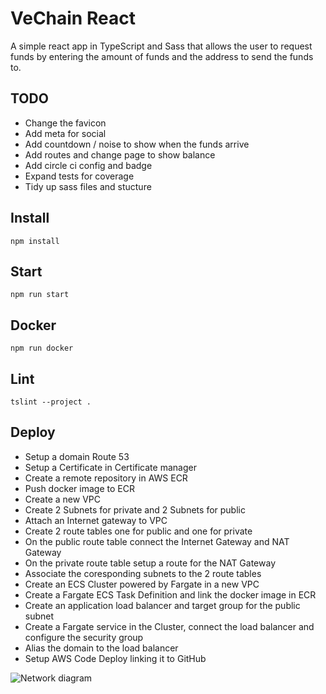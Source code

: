 # VeChain React
A simple react app in TypeScript and Sass that allows the user to request funds by entering the amount of funds and the address to send the funds to.

## TODO
* Change the favicon
* Add meta for social
* Add countdown / noise to show when the funds arrive
* Add routes and change page to show balance
* Add circle ci config and badge
* Expand tests for coverage
* Tidy up sass files and stucture

## Install

```ssh
npm install
```

## Start

```ssh
npm run start
```

## Docker

```ssh
npm run docker
```

## Lint

```ssh
tslint --project .
```


## Deploy

* Setup a domain Route 53
* Setup a Certificate in Certificate manager
* Create a remote repository in AWS ECR
* Push docker image to ECR
* Create a new VPC
* Create 2 Subnets for private and 2 Subnets for public
* Attach an Internet gateway to VPC
* Create 2 route tables one for public and one for private
* On the public route table connect the Internet Gateway and NAT Gateway
* On the private route table setup a route for the NAT Gateway
* Associate the coresponding subnets to the 2 route tables
* Create an ECS Cluster powered by Fargate in a new VPC
* Create a Fargate ECS Task Definition and link the docker image in ECR
* Create an application load balancer and target group for the public subnet
* Create a Fargate service in the Cluster, connect the load balancer and configure the security group
* Alias the domain to the load balancer
* Setup AWS Code Deploy linking it to GitHub

![Network diagram](https://i.imgur.com/dNK55T8.png)